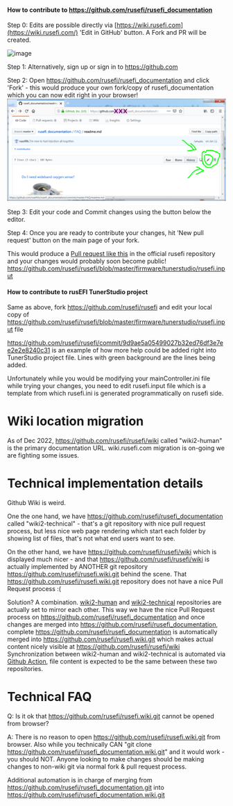 
#### How to contribute to https://github.com/rusefi/rusefi_documentation

Step 0: Edits are possible directly via [https://wiki.rusefi.com](https://wiki.rusefi.com/) 'Edit in GitHub' button. A Fork and PR will be created.

![image](https://user-images.githubusercontent.com/22799428/200407238-74b1fd66-e6b1-46cc-a7b8-398f5c5b41f6.png)

Step 1: Alternatively, sign up or sign in to https://github.com

Step 2: Open https://github.com/rusefi/rusefi_documentation and click 'Fork' - this would produce your own fork/copy of rusefi_documentation which you can now edit right in your browser!
![editor](FAQ/github_online_editor.png)  

Step 3: Edit your code and Commit changes using the button below the editor.

Step 4: Once you are ready to contribute your changes, hit 'New pull request' button on the main page of your fork.

This would produce a [Pull request like this](https://github.com/rusefi/rusefi_documentation/pull/3) in the official rusefi repository and your changes would probably soon become public!   
https://github.com/rusefi/rusefi/blob/master/firmware/tunerstudio/rusefi.input


#### How to contribute to rusEFI TunerStudio project


Same as above, fork https://github.com/rusefi/rusefi and edit your local copy of
https://github.com/rusefi/rusefi/blob/master/firmware/tunerstudio/rusefi.input file

https://github.com/rusefi/rusefi/commit/9d9ae5a05499027b32ed76df3e7ee2e2e8240c31 is an example of how more help could be added
right into TunerStudio project file. Lines with green background are the lines being added.

Unfortunately while you would be modifying your mainController.ini file while trying your changes, you need to edit rusefi.input file which
is a template from which rusefi.ini is generated programmatically on rusefi side.

# Wiki location migration

As of Dec 2022, https://github.com/rusefi/rusefi/wiki called "wiki2-human" is the primary documentation URL. wiki.rusefi.com migration is on-going we are fighting some issues. 


# Technical implementation details

Github Wiki is weird.

One the one hand, we have https://github.com/rusefi/rusefi_documentation called "wiki2-technical" - that's a git repository with nice pull
request process, but less nice web page rendering which start each folder by showing list of files, that's not what end users want to see. 


On the other hand, we have https://github.com/rusefi/rusefi/wiki which is displayed much nicer - and 
that https://github.com/rusefi/rusefi/wiki is actually implemented by ANOTHER git repository 
https://github.com/rusefi/rusefi.wiki.git behind the scene. That https://github.com/rusefi/rusefi.wiki.git repository does not have a nice Pull Request process :(

Solution? A combination. [wiki2-human](https://github.com/rusefi/rusefi/wiki) and [wiki2-technical](https://github.com/rusefi/rusefi_documentation) repositories are actually set to mirror each other.
This way we have the nice Pull Request process on https://github.com/rusefi/rusefi_documentation and once changes are
merged into https://github.com/rusefi/rusefi_documentation, complete https://github.com/rusefi/rusefi_documentation is automatically merged
into https://github.com/rusefi/rusefi.wiki.git which makes actual content nicely visible at https://github.com/rusefi/rusefi/wiki 
Synchronization between wiki2-human and wiki2-technical is automated via [Github Action](https://github.com/rusefi/rusefi/blob/master/.github/workflows/sync-wiki.yaml), file content is expected to be the same between these two repositories.

# Technical FAQ

Q: Is it ok that https://github.com/rusefi/rusefi.wiki.git cannot be opened from browser?

A: There is no reason to open https://github.com/rusefi/rusefi.wiki.git from browser. Also while you technically
CAN "git clone https://github.com/rusefi/rusefi_documentation.wiki.git" and it would work -
 you should NOT. Anyone looking to make changes should be making changes to non-wiki git via normal fork & pull request process.
 
Additional automation is in charge of merging from https://github.com/rusefi/rusefi_documentation.git into https://github.com/rusefi/rusefi_documentation.wiki.git 
